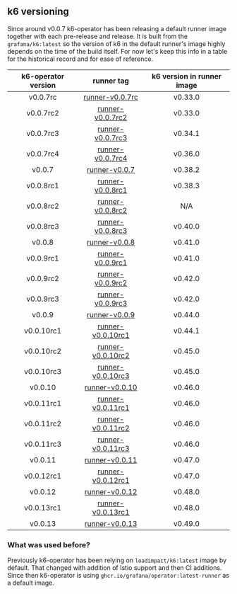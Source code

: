 ## k6 versioning

Since around v0.0.7 k6-operator has been releasing a default runner image together with each pre-release and release. It is built from the `grafana/k6:latest` so the version of k6 in the default runner's image highly depends on the time of the build itself. For now let's keep this info in a table for the historical record and for ease of reference.

| k6-operator version | runner tag | k6 version in runner image |
|:-------------------:|:----------:|:--------------------------:|
| v0.0.7rc            | [runner-v0.0.7rc](ghcr.io/grafana/operator:runner-v0.0.7rc)   | v0.33.0 |
| v0.0.7rc2           | [runner-v0.0.7rc2](ghcr.io/grafana/operator:runner-v0.0.7rc2) | v0.33.0 |
| v0.0.7rc3           | [runner-v0.0.7rc3](ghcr.io/grafana/operator:runner-v0.0.7rc3) | v0.34.1 |
| v0.0.7rc4           | [runner-v0.0.7rc4](ghcr.io/grafana/operator:runner-v0.0.7rc4) | v0.36.0 |
| v0.0.7              | [runner-v0.0.7](ghcr.io/grafana/operator:runner-v0.0.7)       | v0.38.2 |
| v0.0.8rc1           | [runner-v0.0.8rc1](ghcr.io/grafana/operator:runner-v0.0.8rc1) | v0.38.3 |
| v0.0.8rc2           | [runner-v0.0.8rc2](ghcr.io/grafana/operator:runner-v0.0.8rc2) |   N/A   |
| v0.0.8rc3           | [runner-v0.0.8rc3](ghcr.io/grafana/operator:runner-v0.0.8rc3) | v0.40.0 |
| v0.0.8              | [runner-v0.0.8](ghcr.io/grafana/operator:runner-v0.0.8)       | v0.41.0 |
| v0.0.9rc1           | [runner-v0.0.9rc1](ghcr.io/grafana/operator:runner-v0.0.9rc1) | v0.41.0 |
| v0.0.9rc2           | [runner-v0.0.9rc2](ghcr.io/grafana/operator:runner-v0.0.9rc2) | v0.42.0 |
| v0.0.9rc3           | [runner-v0.0.9rc3](ghcr.io/grafana/operator:runner-v0.0.9rc3) | v0.42.0 |
| v0.0.9              | [runner-v0.0.9](ghcr.io/grafana/operator:runner-v0.0.9)       | v0.44.0 |
| v0.0.10rc1          | [runner-v0.0.10rc1](ghcr.io/grafana/operator:runner-v0.0.10rc1)     | v0.44.1 |
| v0.0.10rc2          | [runner-v0.0.10rc2](ghcr.io/grafana/operator:runner-v0.0.10rc2)     | v0.45.0 |
| v0.0.10rc3          | [runner-v0.0.10rc3](ghcr.io/grafana/k6-operator:runner-v0.0.10rc3)  | v0.45.0 |
| v0.0.10             | [runner-v0.0.10](ghcr.io/grafana/k6-operator:runner-v0.0.10)        | v0.46.0 |
| v0.0.11rc1          | [runner-v0.0.11rc1](ghcr.io/grafana/k6-operator:runner-v0.0.11rc1)     | v0.46.0 |
| v0.0.11rc2          | [runner-v0.0.11rc2](ghcr.io/grafana/k6-operator:runner-v0.0.11rc2)     | v0.46.0 |
| v0.0.11rc3          | [runner-v0.0.11rc3](ghcr.io/grafana/k6-operator:runner-v0.0.11rc3)     | v0.46.0 |
| v0.0.11             | [runner-v0.0.11](ghcr.io/grafana/k6-operator:runner-v0.0.11)           | v0.47.0 |
| v0.0.12rc1          | [runner-v0.0.12rc1](ghcr.io/grafana/k6-operator:runner-v0.0.12rc1)     | v0.47.0 |
| v0.0.12             | [runner-v0.0.12](ghcr.io/grafana/k6-operator:runner-v0.0.12)           | v0.48.0 |
| v0.0.13rc1          | [runner-v0.0.13rc1](ghcr.io/grafana/k6-operator:runner-v0.0.13rc1)     | v0.48.0 |
| v0.0.13             | [runner-v0.0.13](ghcr.io/grafana/k6-operator:runner-v0.0.13)           | v0.49.0 |

### What was used before?

Previously k6-operator has been relying on `loadimpact/k6:latest` image by default. That changed with addition of Istio support and then CI additions. Since then k6-operator is using `ghcr.io/grafana/operator:latest-runner` as a default image.